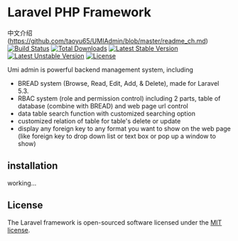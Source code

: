 # Laravel PHP Framework
中文介绍(https://github.com/taoyu65/UMIAdmin/blob/master/readme_ch.md)
[![Build Status](https://travis-ci.org/laravel/framework.svg)](https://travis-ci.org/laravel/framework)
[![Total Downloads](https://poser.pugx.org/laravel/framework/d/total.svg)](https://packagist.org/packages/laravel/framework)
[![Latest Stable Version](https://poser.pugx.org/laravel/framework/v/stable.svg)](https://packagist.org/packages/laravel/framework)
[![Latest Unstable Version](https://poser.pugx.org/laravel/framework/v/unstable.svg)](https://packagist.org/packages/laravel/framework)
[![License](https://poser.pugx.org/laravel/framework/license.svg)](https://packagist.org/packages/laravel/framework)

Umi admin is powerful backend management system, including

- BREAD system (Browse, Read, Edit, Add, & Delete), made for Laravel 5.3.
- RBAC system (role and permission control) including 2 parts, table of database (combine with BREAD) and web page url control
- data table search function with customized searching option
- customized relation of table for table's delete or update
- display any foreign key to any format you want to show on the web page (like foreign key to drop down list or text box or pop up a window to show)

## installation

working...


## License

The Laravel framework is open-sourced software licensed under the [MIT license](http://opensource.org/licenses/MIT).
